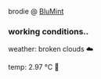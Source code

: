 brodie @ [BluMint](https://www.linkedin.com/company/blumint-io/)

<!--weather_start-->
### working conditions..

weather: broken clouds ☁️

temp: 2.97 °C 🧥

<!--weather_end-->
